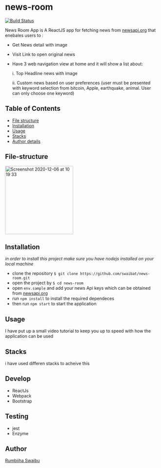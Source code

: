 # news-room

[![Build Status](https://travis-ci.com/swaibat/news-room.svg?branch=main)](https://travis-ci.com/swaibat/news-room)

News Room App is A ReactJS app for fetching news from  [newsapi.org](https://newsapi.org/) that enebales users to :

- Get News detail with image
- Visit Link to open original news
- Have 3 web navigation view at home and it will show a list about:

  i. Top Headline news with image
  
  ii. Custom news based on user preferences (user must be presented with
keyword selection from bitcoin, Apple, earthquake, animal. User can only choose
one keyword)



## Table of Contents
- [File structure](#File-structure)
- [Installation](#Installation)
- [Usage](#Usage)
- [Stacks](#Stacks)
- [Author details](#Author)

## File-structure

<img width="223" alt="Screenshot 2020-12-06 at 10 19 33" src="https://user-images.githubusercontent.com/41104288/101274169-e4f38800-37ac-11eb-91b2-06d37d88256e.png">


## Installation
*in order to install this project make sure you have nodejs installed on your local machine*

- clone the repository `$ git clone https://github.com/swaibat/news-room.git`
- open the project by `$ cd news-room`
- open `env.sample` and add your news Api keys which can be obtained from [newsapi.org](https://newsapi.org/)
- run `npm install` to install the required dependeces
- then run `npm start` to start the application

## Usage

I have put up a small video tutorial to keep you up to speed with how the application can be used

## Stacks
i have used differen stacks to acheive this

## Develop
- ReactJs
- Webpack
- Bootstrap

## Testing

- jest
- Enzyme

## Author
[Rumbiiha Swaibu](https://github.com/swaibat)

